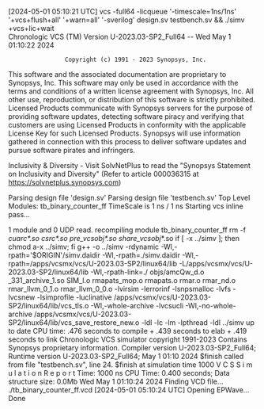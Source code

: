 [2024-05-01 05:10:21 UTC] vcs -full64 -licqueue '-timescale=1ns/1ns' '+vcs+flush+all' '+warn=all' '-sverilog' design.sv testbench.sv  && ./simv +vcs+lic+wait  
                         Chronologic VCS (TM)
       Version U-2023.03-SP2_Full64 -- Wed May  1 01:10:22 2024

                    Copyright (c) 1991 - 2023 Synopsys, Inc.
   This software and the associated documentation are proprietary to Synopsys,
 Inc. This software may only be used in accordance with the terms and conditions
 of a written license agreement with Synopsys, Inc. All other use, reproduction,
   or distribution of this software is strictly prohibited.  Licensed Products
     communicate with Synopsys servers for the purpose of providing software
    updates, detecting software piracy and verifying that customers are using
    Licensed Products in conformity with the applicable License Key for such
  Licensed Products. Synopsys will use information gathered in connection with
    this process to deliver software updates and pursue software pirates and
                                   infringers.

 Inclusivity & Diversity - Visit SolvNetPlus to read the "Synopsys Statement on
            Inclusivity and Diversity" (Refer to article 000036315 at
                        https://solvnetplus.synopsys.com)

Parsing design file 'design.sv'
Parsing design file 'testbench.sv'
Top Level Modules:
       tb_binary_counter_ff
TimeScale is 1 ns / 1 ns
Starting vcs inline pass...

1 module and 0 UDP read.
recompiling module tb_binary_counter_ff
rm -f _cuarc*.so _csrc*.so pre_vcsobj_*.so share_vcsobj_*.so
if [ -x ../simv ]; then chmod a-x ../simv; fi
g++  -o ../simv      -rdynamic  -Wl,-rpath='$ORIGIN'/simv.daidir -Wl,-rpath=./simv.daidir -Wl,-rpath=/apps/vcsmx/vcs/U-2023.03-SP2/linux64/lib -L/apps/vcsmx/vcs/U-2023.03-SP2/linux64/lib  -Wl,-rpath-link=./   objs/amcQw_d.o   _331_archive_1.so   SIM_l.o       rmapats_mop.o rmapats.o rmar.o rmar_nd.o  rmar_llvm_0_1.o rmar_llvm_0_0.o            -lvirsim -lerrorinf -lsnpsmalloc -lvfs    -lvcsnew -lsimprofile -luclinative /apps/vcsmx/vcs/U-2023.03-SP2/linux64/lib/vcs_tls.o   -Wl,-whole-archive  -lvcsucli    -Wl,-no-whole-archive          /apps/vcsmx/vcs/U-2023.03-SP2/linux64/lib/vcs_save_restore_new.o -ldl  -lc -lm -lpthread -ldl 
../simv up to date
CPU time: .476 seconds to compile + .439 seconds to elab + .419 seconds to link
Chronologic VCS simulator copyright 1991-2023
Contains Synopsys proprietary information.
Compiler version U-2023.03-SP2_Full64; Runtime version U-2023.03-SP2_Full64;  May  1 01:10 2024
$finish called from file "testbench.sv", line 24.
$finish at simulation time                 1000
           V C S   S i m u l a t i o n   R e p o r t 
Time: 1000 ns
CPU Time:      0.400 seconds;       Data structure size:   0.0Mb
Wed May  1 01:10:24 2024
Finding VCD file...
./tb_binary_counter_ff.vcd
[2024-05-01 05:10:24 UTC] Opening EPWave...
Done
